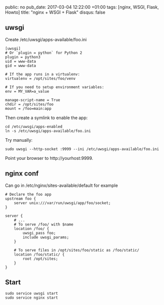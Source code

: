 public: no
pub_date: 2017-03-04 12:22:00 +01:00
tags: [nginx, WSGI, Flask, Howto]
title: "nginx + WSGI + Flask"
disqus: false

## uwsgi

Create /etc/uwsgi/apps-available/foo.ini

    [uwsgi]
    # Or `plugin = python` for Python 2
    plugin = python3
    uid = www-data
    gid = www-data

    # If the app runs in a virtualenv:
    virtualenv = /opt/sites/foo/venv

    # If you need to setup environment variables:
    env = MY_VAR=a_value

    manage-script-name = True
    chdir = /opt/sites/foo
    mount = /foo=main:app

Then create a symlink to enable the app:

    cd /etc/uwsgi/apps-enabled
    ln -s /etc/uwsgi/apps-available/foo.ini

Try manually:

    sudo uwsgi --http-socket :9999 --ini /etc/uwsgi/apps-available/foo.ini

Point your browser to http://yourhost:9999.

## nginx conf

Can go in /etc/nginx/sites-available/default for example

    # Declare the foo app
    upstream foo {
        server unix:///var/run/uwsgi/app/foo/socket;
    }

    server {
        # ...
        # To serve /foo/ with $name
        location /foo/ {
            uwsgi_pass foo;
            include uwsgi_params;
        }

        # To serve files in /opt/sites/foo/static as /foo/static/
        location /foo/static/ {
            root /opt/sites;
        }
    }

## Start

    sudo service uwsgi start
    sudo service nginx start
